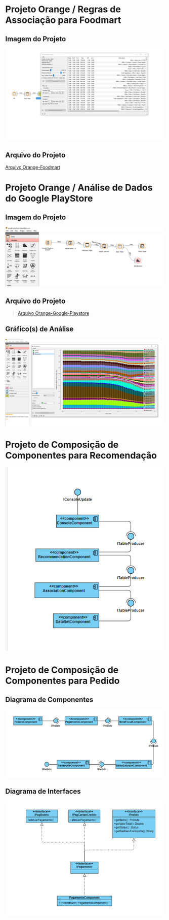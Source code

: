 # Projeto Orange / Regras de Associação para Foodmart

## Imagem do Projeto
![Diagrama Analise](images/orange_foodmart_01.PNG)

## Arquivo do Projeto
<a href="orange/foodmart.ows">Arquivo Orange-Foodmart</a>

# Projeto Orange / Análise de Dados do Google PlayStore

## Imagem do Projeto
![Diagrama Analise](images/orange_google_playstore_01.PNG)

## Arquivo do Projeto
> <a href="orange/google-playstore-preparation.ows">Arquivo Orange-Google-Playstore</a>

## Gráfico(s) de Análise
![Diagrama Analise](images/orange_google_playstore_grafico_01.PNG)

# Projeto de Composição de Componentes para Recomendação

![Diagrama Analise](images/diagrama_componente_01.png)

# Projeto de Composição de Componentes para Pedido

## Diagrama de Componentes

![Diagrama Analise](images/diagrama_componente_02.png)

## Diagrama de Interfaces

![Diagrama Analise](images/diagrama_interface_01.png)

